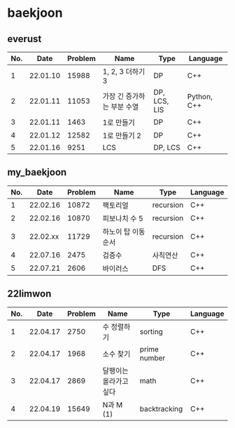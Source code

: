 # baekjoon

## everust
| No. | Date | Problem | Name | Type | Language |
| ------------- | ------------- | ------------- | ------------- | ------------- | ------------- |
| 1 | 22.01.10 | 15988 | 1, 2, 3 더하기 3 | DP | C++ |
| 2 | 22.01.11 | 11053 | 가장 긴 증가하는 부분 수열 | DP, LCS, LIS | Python, C++ |
| 3 | 22.01.11 | 1463 | 1로 만들기 | DP | C++ |
| 4 | 22.01.12 | 12582 | 1로 만들기 2 | DP | C++ |
| 5 | 22.01.16 | 9251 | LCS | DP, LCS | C++ |

## my_baekjoon
| No. | Date | Problem | Name | Type | Language |
| ------------- | ------------- | ------------- | ------------- | ------------- | ------------- |
| 1 | 22.02.16 | 10872 | 팩토리얼 | recursion | C++ |
| 2 | 22.02.16 | 10870 | 피보나치 수 5 | recursion | C++ |
| 3 | 22.02.xx | 11729 | 하노이 탑 이동 순서 | recursion | C++ |
| 4 | 22.07.16 | 2475 | 검증수 | 사칙연산 | C++ |
| 5 | 22.07.21 | 2606 | 바이러스 | DFS | C++ |

## 22limwon
| No. | Date | Problem | Name | Type | Language |
| ------------- | ------------- | ------------- | ------------- | ------------- | ------------- |
| 1 | 22.04.17 | 2750 | 수 정렬하기 | sorting | C++ |
| 2 | 22.04.17 | 1968 | 소수 찾기 | prime number | C++ |
| 3 | 22.04.17 | 2869 | 달팽이는 올라가고 싶다 | math | C++ |
| 4 | 22.04.19 | 15649 | N과 M (1) | backtracking | C++ |
